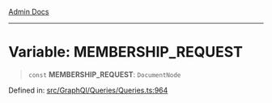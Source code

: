 [Admin Docs](/)

***

# Variable: MEMBERSHIP\_REQUEST

> `const` **MEMBERSHIP\_REQUEST**: `DocumentNode`

Defined in: [src/GraphQl/Queries/Queries.ts:964](https://github.com/PalisadoesFoundation/talawa-admin/blob/main/src/GraphQl/Queries/Queries.ts#L964)
